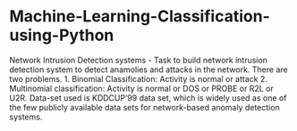 # Machine-Learning-Classification-using-Python
Network Intrusion Detection systems - 
Task to build network intrusion detection system to detect anamolies and attacks in the network. There are two problems. 1. Binomial Classification: Activity is normal or attack 2. Multinomial classification: Activity is normal or DOS or PROBE or R2L or U2R.
Data-set used is KDDCUP’99 data set, which is widely used as one of the few publicly available data sets for network-based anomaly detection systems.
